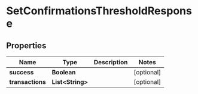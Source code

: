

# SetConfirmationsThresholdResponse


## Properties

| Name | Type | Description | Notes |
|------------ | ------------- | ------------- | -------------|
|**success** | **Boolean** |  |  [optional] |
|**transactions** | **List&lt;String&gt;** |  |  [optional] |



